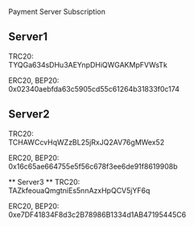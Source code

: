 Payment Server Subscription

**Server1**
------------------------------------------------

TRC20: <br/>
TYQGa634sDHu3AEYnpDHiQWGAKMpFVWsTk

ERC20, BEP20: <br/>
0x02340aebfda63c5905cd55c61264b31833f0c174

**Server2**
------------------------------------------------

TRC20: <br/>
TCHAWCcvHqWZzBL25jRxJQ2AV76gMWex52

ERC20, BEP20: <br/>
0x16c65ae664755e5f56c678f3ee6de91f8619908b


** Server3 **
TRC20: <br/>
TAZkfeouaQmgtniEs5nnAzxHpQCV5jYF6q

ERC20, BEP20: <br/>
0xe7DF41834F8d3c2B78986B1334d1AB47195445C6
